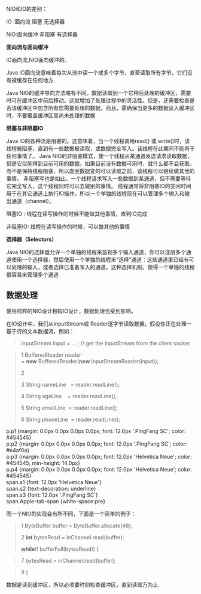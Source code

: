 NIO和IO的差别：

IO :面向流  阻塞 无选择器

NIO:面向缓冲 非阻塞 有选择器



**面向流与面向缓冲**

IO面向流,NIO面向缓冲的。 

Java IO面向流意味着每次从流中读一个或多个字节，直至读取所有字节，它们没有被缓存在任何地方.

Java NIO的缓冲导向方法略有不同。数据读取到一个它稍后处理的缓冲区，需要时可在缓冲区中前后移动。这就增加了处理过程中的灵活性。但是，还需要检查是否该缓冲区中包含所有您需要处理的数据。而且，需确保当更多的数据读入缓冲区时，不要覆盖缓冲区里尚未处理的数据



**阻塞与非阻塞IO**

Java IO的各种流是阻塞的。这意味着，当一个线程调用read\(\) 或 write\(\)时，该线程被阻塞，直到有一些数据被读取，或数据完全写入。该线程在此期间不能再干任何事情了。 Java NIO的非阻塞模式，使一个线程从某通道发送请求读取数据，但是它仅能得到目前可用的数据，如果目前没有数据可用时，就什么都不会获取。而不是保持线程阻塞，所以直至数据变的可以读取之前，该线程可以继续做其他的事情。 非阻塞写也是如此。一个线程请求写入一些数据到某通道，但不需要等待它完全写入，这个线程同时可以去做别的事情。 线程通常将非阻塞IO的空闲时间用于在其它通道上执行IO操作，所以一个单独的线程现在可以管理多个输入和输出通道（channel）。

阻塞IO :   线程在读写操作的时候不能做其他事情，直到IO完成

非阻塞IO: 线程在读写操作的时候，可以做其他的事情

**选择器（**Selectors**）**

Java NIO的选择器允许一个单独的线程来监视多个输入通道，你可以注册多个通道使用一个选择器，然后使用一个单独的线程来“选择”通道：这些通道里已经有可以处理的输入，或者选择已准备写入的通道。这种选择机制，使得一个单独的线程很容易来管理多个通道

## **数据处理**

使用纯粹的NIO设计相较IO设计，数据处理也受到影响。

在IO设计中，我们从InputStream或 Reader逐字节读取数据。假设你正在处理一基于行的文本数据流，例如：

> InputStream input = … ; // get the InputStream from the client socket

> 1 BufferedReader reader = **new** BufferedReader\(**new** InputStreamReader\(input\)\);
>
> 2
>
> 3 String nameLine   = reader.readLine\(\);
>
> 4 String ageLine    = reader.readLine\(\);
>
> 5 String emailLine  = reader.readLine\(\);
>
> 6 String phoneLine  = reader.readLine\(\);



  
p.p1 {margin: 0.0px 0.0px 0.0px 0.0px; font: 12.0px '.PingFang SC'; color: \#454545}  
p.p2 {margin: 0.0px 0.0px 0.0px 0.0px; font: 12.0px '.PingFang SC'; color: \#e4af0a}  
p.p3 {margin: 0.0px 0.0px 0.0px 0.0px; font: 12.0px 'Helvetica Neue'; color: \#454545; min-height: 14.0px}  
p.p4 {margin: 0.0px 0.0px 0.0px 0.0px; font: 12.0px 'Helvetica Neue'; color: \#454545}  
span.s1 {font: 12.0px 'Helvetica Neue'}  
span.s2 {text-decoration: underline}  
span.s3 {font: 12.0px '.PingFang SC'}  
span.Apple-tab-span {white-space:pre}  


而一个NIO的实现会有所不同，下面是一个简单的例子：

> 1 ByteBuffer buffer = ByteBuffer.allocate\(48\);
>
>  2 **int** bytesRead = inChannel.read\(buffer\);
>
> **while**\(! bufferFull\(bytesRead\)\) {

> 7 bytesRead = inChannel.read\(buffer\);

> 9 }

数据是读到缓冲区，所以必须要时刻检查缓冲区，直到读取万为止.





